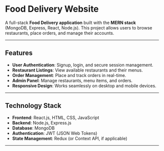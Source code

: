 # Food Delivery Website

A full-stack **Food Delivery application** built with the **MERN stack** (MongoDB, Express, React, Node.js). This project allows users to browse restaurants, place orders, and manage their accounts.

---

## Features

- **User Authentication**: Signup, login, and secure session management.
- **Restaurant Listings**: View available restaurants and their menus.
- **Order Management**: Place and track orders in real-time.
- **Admin Panel**: Manage restaurants, menu items, and orders.
- **Responsive Design**: Works seamlessly on desktop and mobile devices.

---

## Technology Stack

- **Frontend**: React.js, HTML, CSS, JavaScript
- **Backend**: Node.js, Express.js
- **Database**: MongoDB
- **Authentication**: JWT (JSON Web Tokens)
- **State Management**: Redux (or Context API, if applicable)

---
